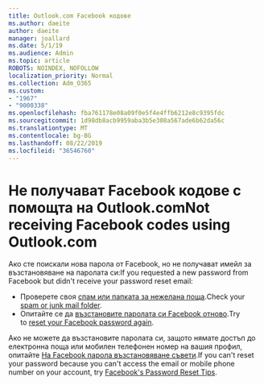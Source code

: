 ```yaml
---
title: Outlook.com Facebook кодове
ms.author: daeite
author: daeite
manager: joallard
ms.date: 5/1/19
ms.audience: Admin
ms.topic: article
ROBOTS: NOINDEX, NOFOLLOW
localization_priority: Normal
ms.collection: Adm_O365
ms.custom:
- "1967"
- "9000338"
ms.openlocfilehash: fba761178e08a09f0e5f4e4ffb6212e8c9395fdc
ms.sourcegitcommit: 1d98db8acb9959aba3b5e308a567ade6b62da56c
ms.translationtype: MT
ms.contentlocale: bg-BG
ms.lasthandoff: 08/22/2019
ms.locfileid: "36546760"
---
```

# <a name="not-receiving-facebook-codes-using-outlookcom"></a><span data-ttu-id="fe465-102">Не получават Facebook кодове с помощта на Outlook.com</span><span class="sxs-lookup"><span data-stu-id="fe465-102">Not receiving Facebook codes using Outlook.com</span></span>

<span data-ttu-id="fe465-103">Ако сте поискали нова парола от Facebook, но не получават имейл за възстановяване на паролата си:</span><span class="sxs-lookup"><span data-stu-id="fe465-103">If you requested a new password from Facebook but didn't receive your password reset email:</span></span>

- <span data-ttu-id="fe465-104">Проверете своя [спам или папката за нежелана поща](https://outlook.live.com/mail/junkemail).</span><span class="sxs-lookup"><span data-stu-id="fe465-104">Check your [spam or junk mail folder](https://outlook.live.com/mail/junkemail).</span></span>
- <span data-ttu-id="fe465-105">Опитайте се да [възстановите паролата си Facebook отново](https://www.facebook.com/help/213395615347144?helpref=faq_content).</span><span class="sxs-lookup"><span data-stu-id="fe465-105">Try to [reset your Facebook password again](https://www.facebook.com/help/213395615347144?helpref=faq_content).</span></span>

<span data-ttu-id="fe465-106">Ако не можете да възстановите паролата си, защото нямате достъп до електронна поща или мобилен телефонен номер на вашия профил, опитайте [На Facebook парола възстановяване съвети](https://www.facebook.com/help/218815984812734).</span><span class="sxs-lookup"><span data-stu-id="fe465-106">If you can't reset your password because you can't access the email or mobile phone number on your account, try [Facebook's Password Reset Tips](https://www.facebook.com/help/218815984812734).</span></span>